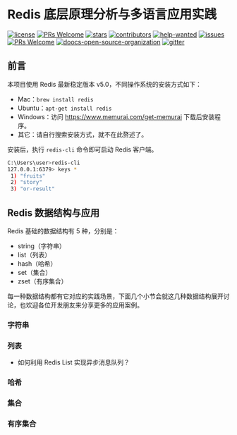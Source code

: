 # Redis 底层原理分析与多语言应用实践
[![license](https://badgen.net/github/license/doocs/redis-multi-programming-language-practice?color=green)](https://github.com/doocs/redis-multi-programming-language-practice/blob/master/LICENSE)
[![PRs Welcome](https://badgen.net/badge/PRs/welcome/green)](http://makeapullrequest.com)
[![stars](https://badgen.net/github/stars/doocs/redis-multi-programming-language-practice)](https://github.com/doocs/redis-multi-programming-language-practice/stargazers)
[![contributors](https://badgen.net/github/contributors/doocs/redis-multi-programming-language-practice)](https://github.com/doocs/redis-multi-programming-language-practice/graphs/contributors)
[![help-wanted](https://badgen.net/github/label-issues/doocs/redis-multi-programming-language-practice/help%20wanted/open)](https://github.com/doocs/redis-multi-programming-language-practice/labels/help%20wanted)
[![issues](https://badgen.net/github/open-issues/doocs/redis-multi-programming-language-practice)](https://github.com/doocs/redis-multi-programming-language-practice/issues)
[![PRs Welcome](https://badgen.net/badge/PRs/welcome/green)](http://makeapullrequest.com)
[![doocs-open-source-organization](https://badgen.net/badge/organization/join%20us/cyan)](#how-to-join)
[![gitter](https://badgen.net/badge/gitter/chat/cyan)](https://gitter.im/doocs)

## 前言
本项目使用 Redis 最新稳定版本 v5.0，不同操作系统的安装方式如下：

- Mac：`brew install redis`
- Ubuntu：`apt-get install redis`
- Windows：访问 https://www.memurai.com/get-memurai 下载后安装程序。
- 其它：请自行搜索安装方式，就不在此赘述了。

安装后，执行 `redis-cli` 命令即可启动 Redis 客户端。

```bash
C:\Users\user>redis-cli
127.0.0.1:6379> keys *
 1) "fruits"
 2) "story"
 3) "or-result"
```

## Redis 数据结构与应用
Redis 基础的数据结构有 5 种，分别是：

- string（字符串）
- list（列表）
- hash（哈希）
- set（集合）
- zset（有序集合）

每一种数据结构都有它对应的实践场景，下面几个小节会就这几种数据结构展开讨论，也欢迎各位开发朋友来分享更多的应用案例。

### 字符串

### 列表
- 如何利用 Redis List 实现异步消息队列？

### 哈希

### 集合

### 有序集合